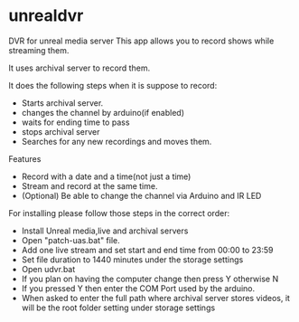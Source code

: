 # unrealdvr
DVR for unreal media server
This app allows you to record shows while streaming them.

It uses archival server to record them.

It does the following steps when it is suppose to record:
* Starts archival server.
* changes the channel by arduino(if enabled)
* waits for ending time to pass
* stops archival server
* Searches for any new recordings and moves them.

Features
* Record with a date and a time(not just a time)
* Stream and record at the same time.
* (Optional) Be able to change the channel via Arduino and IR LED

For installing please follow those steps in the correct order:
* Install Unreal media,live and archival servers
* Open "patch-uas.bat" file.
* Add one live stream and set start and end time from 00:00 to 23:59
* Set file duration to 1440 minutes under the storage settings
* Open udvr.bat
* If you plan on having the computer change then press Y otherwise N
* If you pressed Y then enter the COM Port used by the arduino.
* When asked to enter the full path where archival server stores videos, it will be the root folder setting under storage settings
